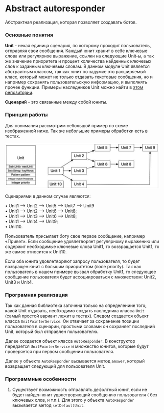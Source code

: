 # Abstract autoresponder
Абстрактная реализация, которая позволяет создавать ботов.

### Основные понятия

**Unit** - некая единица сценария, по которому проходит пользователь, отправляя свои сообщения. 
Каждый юнит хранит в себе ключевые слова или регулярное выражение, ссылки на следующие Unit-ы, а так же значение 
приоритета и процент количества найденных ключевых слов к заданным ключевым словам. В данном модуле Unit является 
абстрактным классом, так как юнит по задумке это расширяемый класс, который может не только отдавать текстовые 
сообщения, но и например сохранять пользовательскую информацию, и выполнять прочее функции. Примеры наследников
Unit можно найти в [этом репозитории](https://github.com/uPagge/social-bot).

**Сценарий** - это связанные между собой юниты. 

### Принцип работы

Для понимания рассмотрим небольшой пример по схеме изображенной ниже. Так же небольшие примеры обработки есть в тестах.

![Картинка](https://raw.githubusercontent.com/uPagge/images/master/img/autoresponder/units.jpg)

Сценариями в данном случае являются:

• Unit1 —> Unit2 —> Unit5 —> Unit7 —> Unit9  
• Unit1 —> Unit2 —> Unit6 —> Unit8;  
• Unit1 —> Unit3 —> Unit6 —> Unit8;  
• Unit1 —> Unit4 —> Unit9;  
• Unit10.

Пользователь присылает боту свое первое сообщение, например «Привет». Если сообщение удовлетворяет регулярному 
выражению или содержит необходимые ключевые слова Unit1, то возвращается Unit1, то же самое относится к Unit10.

Если оба юнита удовлетворяют запросу пользователя, то будет возвращен юнит с большим приоритетом (поле priority). 
Так как пользователь в нашем примере вызвал обработку Unit1, то следующее сообщение пользователя будет ассоциироваться 
с множеством: Unit2, Unit3 и Unit4.

### Програмная реализация

Так как данная библиотека заточена только на определениие того, какой Unit отдавать, необходимо создать наследника 
класса `Unit` (самый простой вариант лежит в тестах). Следом создается объект класса `UnitPointerService`. Он отвечает
за сохранение позиции пользователя в сценарии, простыми словами он сохраняет последний Unit, который был отправлен 
пользователю. 

Далее создается объект класса `AutoResponder`. В конструктор передается `UnitPointerService` и множество юнитов, которые
будут проверяется при первом сообщении пользователя.

Далее у объекта `AutoResponder` вызывается метод `answer`, который возвращает следующий для пользователя Unit.

### Программные особенности

1. Существует возможность отправлять дефолтный юнит, если не будет найден юнит удвлетворяющий сообщению пользователя (
без ключевых слов, и т.п.). Для этого у объекта `AutoResponder` вызывается метод `setDefaultUnit`.

